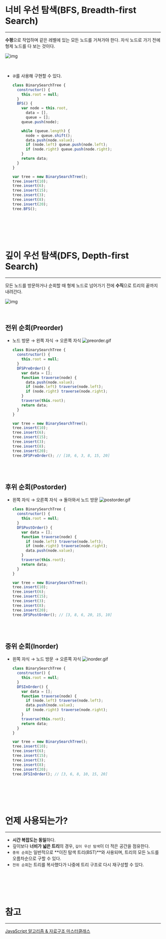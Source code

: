 # 너비 우선 탐색(BFS, Breadth-first Search)

---

**수평**으로 작업하며 같은 레벨에 있는 모든 노드를 거쳐가야 한다. 자식 노드로 가기 전에 형제 노드를 다 보는 것이다.

![img](https://hxezin.github.io/assets/img/blog/220709-%ED%8A%B8%EB%A6%AC%EC%88%9C%ED%9A%8C.png)

<br />

- `큐`를 사용해 구현할 수 있다.

  ```js
  class BinarySearchTree {
    constructor() {
      this.root = null;
    }
    BFS() {
      var node = this.root,
        data = [],
        queue = [];
      queue.push(node);

      while (queue.length) {
        node = queue.shift();
        data.push(node.value);
        if (node.left) queue.push(node.left);
        if (node.right) queue.push(node.right);
      }
      return data;
    }
  }

  var tree = new BinarySearchTree();
  tree.insert(10);
  tree.insert(6);
  tree.insert(15);
  tree.insert(3);
  tree.insert(8);
  tree.insert(20);
  tree.BFS();
  ```

<br /><br /><br /><br />

# 깊이 우선 탐색(DFS, Depth-first Search)

---

모든 노드를 방문하거나 순회할 때 형제 노드로 넘어가기 전에 **수직**으로 트리의 끝까지 내려간다.

![img](https://hxezin.github.io/assets/img/blog/220709-%ED%8A%B8%EB%A6%AC%EC%88%9C%ED%9A%8C2.png)

<br />

## 전위 순회(Preorder)

- 노드 방문 → 왼쪽 자식 → 오른쪽 자식
  ![preorder.gif](https://hxezin.github.io/assets/img/blog/220709-preorder.gif)

  ```js
  class BinarySearchTree {
    constructor() {
      this.root = null;
    }
    DFSPreOrder() {
      var data = [];
      function traverse(node) {
        data.push(node.value);
        if (node.left) traverse(node.left);
        if (node.right) traverse(node.right);
      }
      traverse(this.root);
      return data;
    }
  }

  var tree = new BinarySearchTree();
  tree.insert(10);
  tree.insert(6);
  tree.insert(15);
  tree.insert(3);
  tree.insert(8);
  tree.insert(20);
  tree.DFSPreOrder(); // [10, 6, 3, 8, 15, 20]
  ```

<br /><br />

## 후위 순회(Postorder)

- 왼쪽 자식 → 오른쪽 자식 → 돌아와서 노드 방문
  ![postorder.gif](https://hxezin.github.io/assets/img/blog/220709-postorder.gif)

  ```js
  class BinarySearchTree {
    constructor() {
      this.root = null;
    }
    DFSPostOrder() {
      var data = [];
      function traverse(node) {
        if (node.left) traverse(node.left);
        if (node.right) traverse(node.right);
        data.push(node.value);
      }
      traverse(this.root);
      return data;
    }
  }

  var tree = new BinarySearchTree();
  tree.insert(10);
  tree.insert(6);
  tree.insert(15);
  tree.insert(3);
  tree.insert(8);
  tree.insert(20);
  tree.DFSPostOrder(); // [3, 8, 6, 20, 15, 10]
  ```

<br /><br />

## 중위 순회(Inorder)

- 왼쪽 자식 → 노드 방문 → 오른쪽 자식
  ![inorder.gif](https://hxezin.github.io/assets/img/blog/220709-inorder.gif)

  ```js
  class BinarySearchTree {
    constructor() {
      this.root = null;
    }
    DFSInOrder() {
      var data = [];
      function traverse(node) {
        if (node.left) traverse(node.left);
        data.push(node.value);
        if (node.right) traverse(node.right);
      }
      traverse(this.root);
      return data;
    }
  }

  var tree = new BinarySearchTree();
  tree.insert(10);
  tree.insert(6);
  tree.insert(15);
  tree.insert(3);
  tree.insert(8);
  tree.insert(20);
  tree.DFSInOrder(); // [3, 6, 8, 10, 15, 20]
  ```

<br /><br /><br /><br />

# 언제 사용되는가?

---

- **시간 복잡도는 동일**하다.
- 깊이보다 **너비가 넓은 트리**의 경우, `깊이 우선 탐색`이 더 적은 공간을 점유한다.
- `중위 순회`는 일반적으로 **이진 탐색 트리(BST)**와 사용되며, 트리의 모든 노드를 오름차순으로 구할 수 있다.
- `전위 순회`는 트리를 복사했다가 나중에 트리 구조로 다시 재구성할 수 있다.

<br /><br /><br /><br />

# 참고

---

[JavaScript 알고리즘 & 자료구조 마스터클래스](https://www.udemy.com/course/best-javascript-data-structures/)
